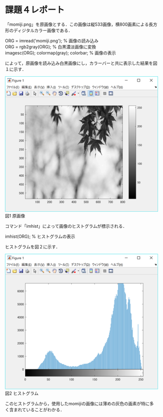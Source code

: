 ﻿# 課題４レポート

「momiji.png」を原画像とする．この画像は縦533画像，横800画素による長方形のディジタルカラー画像である．

ORG = imread('momiji.png'); % 画像の読み込み  
ORG = rgb2gray(ORG); % 白黒濃淡画像に変換  
imagesc(ORG); colormap(gray); colorbar; % 画像の表示

によって，原画像を読み込み白黒画像にし，カラーバーと共に表示した結果を図１に示す．

![原画像](https://github.com/15ec092/lecture_image_processing/blob/master/image/org_img4.png?raw=true)  
図1 原画像

コマンド「imhist」によって画像のヒストグラムが標示される．

imhist(ORG); % ヒストグラムの表示

ヒストグラムを図２に示す．

![原画像](https://github.com/15ec092/lecture_image_processing/blob/master/image/kadai4.png?raw=true)  
図2 ヒストグラム

このヒストグラムから，使用したmomijiの画像には薄めの灰色の画素が特に多く含まれていることがわかる．
